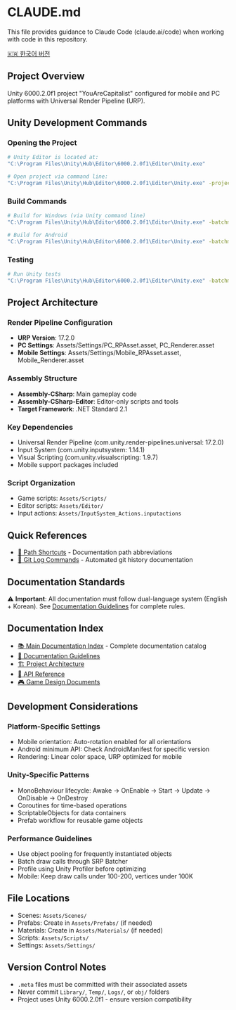 # CLAUDE.md

This file provides guidance to Claude Code (claude.ai/code) when working with code in this repository.

[🇰🇷 한국어 버전](./CLAUDE_KOR.md)

## Project Overview

Unity 6000.2.0f1 project "YouAreCapitalist" configured for mobile and PC platforms with Universal Render Pipeline (URP).

## Unity Development Commands

### Opening the Project
```bash
# Unity Editor is located at:
"C:\Program Files\Unity\Hub\Editor\6000.2.0f1\Editor\Unity.exe"

# Open project via command line:
"C:\Program Files\Unity\Hub\Editor\6000.2.0f1\Editor\Unity.exe" -projectPath "C:\Users\haro7\Projects\Unity\YouAreCapitalist"
```

### Build Commands
```bash
# Build for Windows (via Unity command line)
"C:\Program Files\Unity\Hub\Editor\6000.2.0f1\Editor\Unity.exe" -batchmode -quit -projectPath "C:\Users\haro7\Projects\Unity\YouAreCapitalist" -buildWindowsPlayer "Build\YouAreCapitalist.exe"

# Build for Android
"C:\Program Files\Unity\Hub\Editor\6000.2.0f1\Editor\Unity.exe" -batchmode -quit -projectPath "C:\Users\haro7\Projects\Unity\YouAreCapitalist" -buildTarget Android -executeMethod BuildScript.BuildAndroid
```

### Testing
```bash
# Run Unity tests
"C:\Program Files\Unity\Hub\Editor\6000.2.0f1\Editor\Unity.exe" -batchmode -projectPath "C:\Users\haro7\Projects\Unity\YouAreCapitalist" -runTests -testPlatform PlayMode -testResults "TestResults\playmode-results.xml"
```

## Project Architecture

### Render Pipeline Configuration
- **URP Version**: 17.2.0
- **PC Settings**: Assets/Settings/PC_RPAsset.asset, PC_Renderer.asset
- **Mobile Settings**: Assets/Settings/Mobile_RPAsset.asset, Mobile_Renderer.asset

### Assembly Structure
- **Assembly-CSharp**: Main gameplay code
- **Assembly-CSharp-Editor**: Editor-only scripts and tools
- **Target Framework**: .NET Standard 2.1

### Key Dependencies
- Universal Render Pipeline (com.unity.render-pipelines.universal: 17.2.0)
- Input System (com.unity.inputsystem: 1.14.1)
- Visual Scripting (com.unity.visualscripting: 1.9.7)
- Mobile support packages included

### Script Organization
- Game scripts: `Assets/Scripts/`
- Editor scripts: `Assets/Editor/`
- Input actions: `Assets/InputSystem_Actions.inputactions`

## Quick References

- [📁 Path Shortcuts](.claude/doc/reference/PATH_SHORTCUTS.md) - Documentation path abbreviations
- [📝 Git Log Commands](.claude/doc/reference/GIT_LOG_DOCUMENTATION.md) - Automated git history documentation

## Documentation Standards

⚠️ **Important**: All documentation must follow dual-language system (English + Korean).
See [Documentation Guidelines](.claude/doc/guidelines/DOCUMENTATION_GUIDELINES.md) for complete rules.

## Documentation Index

- [📚 Main Documentation Index](.claude/doc/INDEX.md) - Complete documentation catalog
- [📖 Documentation Guidelines](.claude/doc/guidelines/DOCUMENTATION_GUIDELINES.md)
- [🏗️ Project Architecture](.claude/doc/architecture/INDEX.md)
- [🔌 API Reference](.claude/doc/api/INDEX.md)
- [🎮 Game Design Documents](.claude/doc/gamedesign/INDEX.md)

## Development Considerations

### Platform-Specific Settings
- Mobile orientation: Auto-rotation enabled for all orientations
- Android minimum API: Check AndroidManifest for specific version
- Rendering: Linear color space, URP optimized for mobile

### Unity-Specific Patterns
- MonoBehaviour lifecycle: Awake → OnEnable → Start → Update → OnDisable → OnDestroy
- Coroutines for time-based operations
- ScriptableObjects for data containers
- Prefab workflow for reusable game objects

### Performance Guidelines
- Use object pooling for frequently instantiated objects
- Batch draw calls through SRP Batcher
- Profile using Unity Profiler before optimizing
- Mobile: Keep draw calls under 100-200, vertices under 100K

## File Locations

- Scenes: `Assets/Scenes/`
- Prefabs: Create in `Assets/Prefabs/` (if needed)
- Materials: Create in `Assets/Materials/` (if needed)
- Scripts: `Assets/Scripts/`
- Settings: `Assets/Settings/`

## Version Control Notes

- `.meta` files must be committed with their associated assets
- Never commit `Library/`, `Temp/`, `Logs/`, or `obj/` folders
- Project uses Unity 6000.2.0f1 - ensure version compatibility

